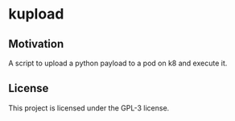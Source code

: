 # kupload

## Motivation

A script to upload a python payload to a pod on k8 and execute it.
## License

This project is licensed under the GPL-3 license.
